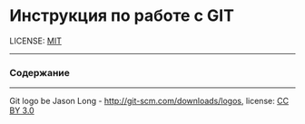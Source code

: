 # Инструкция по работе с GIT



LICENSE: [MIT](./license.md)

---

### Содержание


---

Git logo be Jason Long  - 	http://git-scm.com/downloads/logos, license: [CC BY 3.0](https://creativecommons.org/licenses/by/3.0/)